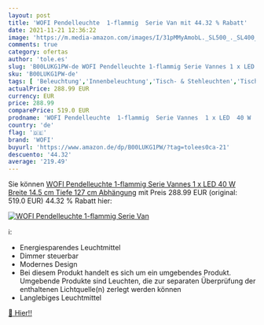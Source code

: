 ```yaml
---
layout: post
title: 'WOFI Pendelleuchte  1-flammig  Serie Van mit 44.32 % Rabatt'
date: 2021-11-21 12:36:22
image: 'https://m.media-amazon.com/images/I/31pMMyAmobL._SL500_._SL400_.jpg'
comments: true
category: ofertas
author: 'tole.es'
slug: 'B00LUKG1PW-de WOFI Pendelleuchte 1-flammig Serie Vannes 1 x LED 40 W...'
sku: 'B00LUKG1PW-de'
tags: [ 'Beleuchtung','Innenbeleuchtung','Tisch- & Stehleuchten','Tischlampen','wofi', ]
actualPrice: 288.99 EUR
currency: EUR
price: 288.99
comparePrice: 519.0 EUR
prodname: 'WOFI Pendelleuchte  1-flammig  Serie Vannes  1 x LED  40 W  Breite 14.5 cm  Tiefe 127 cm  Abhängung'
country: 'de'
flag: '🇩🇪'
brand: 'WOFI'
buyurl: 'https://www.amazon.de/dp/B00LUKG1PW/?tag=tolees0ca-21'
descuento: '44.32'
average: '219.49'
---
```


Sie können [WOFI Pendelleuchte  1-flammig  Serie Vannes  1 x LED  40 W  Breite 14.5 cm  Tiefe 127 cm  Abhängung](https://www.amazon.de/dp/B00LUKG1PW/?tag=tolees0ca-21) mit Preis 288.99 EUR (original: 519.0 EUR) 44.32 % Rabatt hier:

[![WOFI Pendelleuchte  1-flammig  Serie Van](https://m.media-amazon.com/images/I/31pMMyAmobL._SL500_._SL400_.jpg)](https://www.amazon.de/dp/B00LUKG1PW/?tag=tolees0ca-21)

ℹ️:

- Energiesparendes Leuchtmittel
- Dimmer steuerbar
- Modernes Design
- Bei diesem Produkt handelt es sich um ein umgebendes Produkt. Umgebende Produkte sind Leuchten, die zur separaten Überprüfung der enthaltenen Lichtquelle(n) zerlegt werden können
- Langlebiges Leuchtmittel

[🛒 Hier!!](https://www.amazon.de/dp/B00LUKG1PW/?tag=tolees0ca-21)
